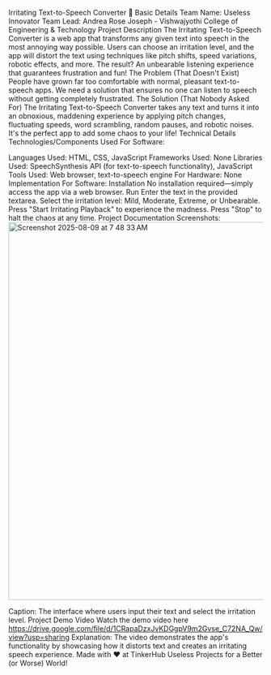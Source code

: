 Irritating Text-to-Speech Converter 🎯
Basic Details
Team Name: Useless Innovator
Team Lead: Andrea Rose Joseph - Vishwajyothi College of Engineering & Technology
Project Description
The Irritating Text-to-Speech Converter is a web app that transforms any given text into speech in the most annoying way possible. Users can choose an irritation level, and the app will distort the text using techniques like pitch shifts, speed variations, robotic effects, and more. The result? An unbearable listening experience that guarantees frustration and fun!
The Problem (That Doesn't Exist)
People have grown far too comfortable with normal, pleasant text-to-speech apps. We need a solution that ensures no one can listen to speech without getting completely frustrated.
The Solution (That Nobody Asked For)
The Irritating Text-to-Speech Converter takes any text and turns it into an obnoxious, maddening experience by applying pitch changes, fluctuating speeds, word scrambling, random pauses, and robotic noises. It's the perfect app to add some chaos to your life!
Technical Details
Technologies/Components Used
For Software:

Languages Used: HTML, CSS, JavaScript
Frameworks Used: None
Libraries Used: SpeechSynthesis API (for text-to-speech functionality), JavaScript
Tools Used: Web browser, text-to-speech engine
For Hardware:
None
Implementation
For Software:
Installation
No installation required—simply access the app via a web browser.
Run
Enter the text in the provided textarea.
Select the irritation level: Mild, Moderate, Extreme, or Unbearable.
Press "Start Irritating Playback" to experience the madness.
Press "Stop" to halt the chaos at any time.
Project Documentation
Screenshots:<img width="819" height="745" alt="Screenshot 2025-08-09 at 7 48 33 AM" src="https://github.com/user-attachments/assets/e73f6807-79b4-4743-a182-d70383397053" />


Caption: The interface where users input their text and select the irritation level.
Project Demo
Video
Watch the demo video here
https://drive.google.com/file/d/1CRapaDzxJvKDGgpV9m2Gvse_C72NA_Qw/view?usp=sharing
Explanation: The video demonstrates the app's functionality by showcasing how it distorts text and creates an irritating speech experience.
Made with ❤️ at TinkerHub
Useless Projects for a Better (or Worse) World!
